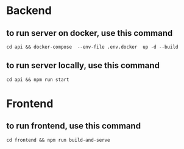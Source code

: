 # Backend

## to run server on docker, use this command

```cd api && docker-compose  --env-file .env.docker  up -d --build```

## to run server locally, use this command

```cd api && npm run start```


# Frontend

## to run frontend, use this command
```cd frontend && npm run build-and-serve```